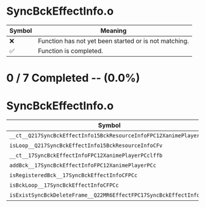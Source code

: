 # SyncBckEffectInfo.o
| Symbol | Meaning 
| ------------- | ------------- 
| :x: | Function has not yet been started or is not matching. 
| :white_check_mark: | Function is completed. 


# 0 / 7 Completed -- (0.0%)
# SyncBckEffectInfo.o
| Symbol | Decompiled? |
| ------------- | ------------- |
| `__ct__Q217SyncBckEffectInfo15BckResourceInfoFPC12XanimePlayerPCc` | :x: |
| `isLoop__Q217SyncBckEffectInfo15BckResourceInfoCFv` | :x: |
| `__ct__17SyncBckEffectInfoFPC12XanimePlayerPCclffb` | :x: |
| `addBck__17SyncBckEffectInfoFPC12XanimePlayerPCc` | :x: |
| `isRegisteredBck__17SyncBckEffectInfoCFPCc` | :x: |
| `isBckLoop__17SyncBckEffectInfoCFPCc` | :x: |
| `isExistSyncBckDeleteFrame__Q22MR6EffectFPC17SyncBckEffectInfo` | :x: |
